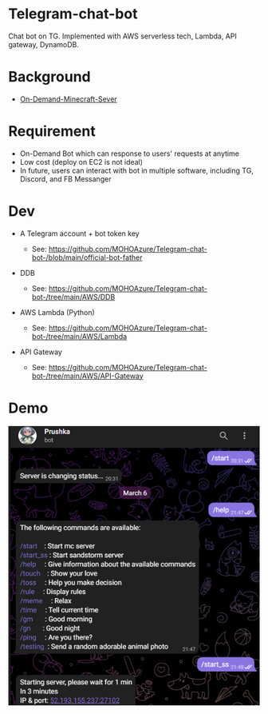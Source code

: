 # Telegram-chat-bot
Chat bot on TG. Implemented with AWS serverless tech, Lambda, API gateway, DynamoDB.

# Background
* [On-Demand-Minecraft-Sever](https://github.com/MOHOAzure/On-Demand-Minecraft-Sever)

# Requirement
* On-Demand Bot which can response to users' requests at anytime
* Low cost (deploy on EC2 is not ideal)
* In future, users can interact with bot in multiple software, including TG, Discord, and FB Messanger

# Dev
* A Telegram account + bot token key
  * See: https://github.com/MOHOAzure/Telegram-chat-bot-/blob/main/official-bot-father
  
* DDB
  * See: https://github.com/MOHOAzure/Telegram-chat-bot-/tree/main/AWS/DDB
   
* AWS Lambda (Python)
  * See: https://github.com/MOHOAzure/Telegram-chat-bot-/tree/main/AWS/Lambda

* API Gateway
  * See: https://github.com/MOHOAzure/Telegram-chat-bot-/tree/main/AWS/API-Gateway

# Demo
![](https://github.com/MOHOAzure/Telegram-chat-bot/blob/main/TG%20bot.png)
